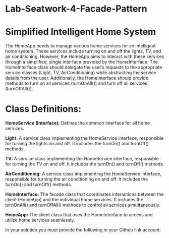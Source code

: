 # Lab-Seatwork-4-Facade-Pattern
# Simplified Intelligent Home System

The HomeApp needs to manage various home services for an intelligent home system. These services include turning on and off the lights, TV, and air conditioning. However, the HomeApp aims to interact with these services through a simplified, single interface provided by the HomeInterface. The HomeInterface class should delegate the user’s requests to the appropriate service classes (Light, TV, AirConditioning) while abstracting the service details from the user. Additionally, the HomeInterface should provide methods to turn on all services (turnOnAll()) and turn off all services (turnOffAll()).

# **Class Definitions:**

**HomeService (Interface):** Defines the common interface for all home services.

**Light:** A service class implementing the HomeService interface, responsible for turning the lights on and off. It includes the turnOn() and turnOff() methods.

**TV:** A service class implementing the HomeService interface, responsible for turning the TV on and off. It includes the turnOn() and turnOff() methods.

**AirConditioning:** A service class implementing the HomeService interface, responsible for turning the air conditioning on and off. It includes the turnOn() and turnOff() methods.

**HomeInterface:** The facade class that coordinates interactions between the client (HomeApp) and the individual home services. It includes the turnOnAll() and turnOffAll() methods to control all services simultaneously.

**HomeApp:** The client class that uses the HomeInterface to access and utilize home services seamlessly.

In your solution you must provide the following in your Github link account:
